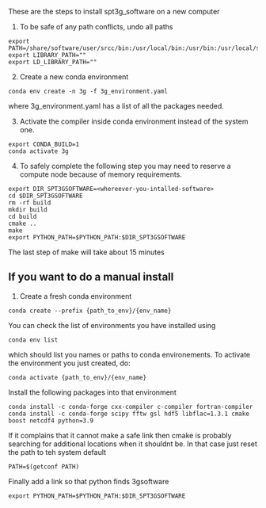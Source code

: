 These are the steps to install spt3g_software on a new computer

1. To be safe of any path conflicts, undo all paths
```
export PATH=/share/software/user/srcc/bin:/usr/local/bin:/usr/bin:/usr/local/sbin:/usr/sbin:/home/users/$USER/bin
export LIBRARY_PATH=""
export LD_LIBRARY_PATH=""
```

2. Create a new conda environment
```
conda env create -n 3g -f 3g_environment.yaml
```
where 3g_environment.yaml has a list of all the packages needed.

3. Activate the compiler inside conda environment instead of the system one.
```
export CONDA_BUILD=1
conda activate 3g
```

4. To safely complete the following step you may need to reserve a compute node because of memory requirements.
```
export DIR_SPT3GSOFTWARE=<whereever-you-intalled-software>
cd $DIR_SPT3GSOFTWARE
rm -rf build
mkdir build
cd build
cmake ..
make
export PYTHON_PATH=$PYTHON_PATH:$DIR_SPT3GSOFTWARE
```
The last step of make will take about 15 minutes




If you want to do a manual install
-----------------------------------------------------
1. Create a fresh conda environment
```
conda create --prefix {path_to_env}/{env_name}
```
You can check the list of environments you have installed using 
```
conda env list
```
which should list you names or paths to conda environements. To activate the environment you just created, do:
```
conda activate {path_to_env}/{env_name}
```
Install the following packages into that environment
```
conda install -c conda-forge cxx-compiler c-compiler fortran-compiler
conda install -c conda-forge scipy fftw gsl hdf5 libflac=1.3.1 cmake boost netcdf4 python=3.9
```
If it complains that it cannot make a safe link then cmake is probably searching for additional locations when it shouldnt be.
In that case just reset the path to teh system default 
```
PATH=$(getconf PATH)
```

Finally add a link so that python finds 3gsoftware
```
export PYTHON_PATH=$PYTHON_PATH:$DIR_SPT3GSOFTWARE
```
